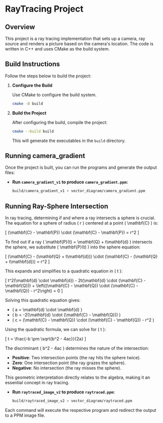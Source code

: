 # RayTracing Project

## Overview

This project is a ray tracing implementation that sets up a camera, ray source and renders a picture based on the camera's location. The code is written in C++ and uses CMake as the build system.

## Build Instructions

Follow the steps below to build the project:


1. **Configure the Build**

    Use CMake to configure the build system. 

    ```bash
    cmake -B build
    ```

2. **Build the Project**

    After configuring the build, compile the project: 

    ```bash
    cmake --build build
    ```

    This will generate the executables in the `build` directory.

## Running camera_gradient  

Once the project is built, you can run the programs and generate the output files:

- **Run `camera_gradient_v1` to produce `camera_gradient.ppm`:**

    ```bash
    build/camera_gradient_v1 > vector_diagram/camera_gradient.ppm
    ```


## Running Ray-Sphere Intersection

In ray tracing, determining if and where a ray intersects a sphere is crucial. The equation for a sphere of radius \( r \) centered at a point \( \mathbf{C} \) is:

\[
(\mathbf{C} - \mathbf{P}) \cdot (\mathbf{C} - \mathbf{P}) = r^2
\]

To find out if a ray \( \mathbf{P}(t) = \mathbf{Q} + t\mathbf{d} \) intersects the sphere, we substitute \( \mathbf{P}(t) \) into the sphere equation:

\[
(\mathbf{C} - (\mathbf{Q} + t\mathbf{d})) \cdot (\mathbf{C} - (\mathbf{Q} + t\mathbf{d})) = r^2
\]

This expands and simplifies to a quadratic equation in \( t \):

\[
t^2(\mathbf{d} \cdot \mathbf{d}) - 2t(\mathbf{d} \cdot (\mathbf{C} - \mathbf{Q})) + \left((\mathbf{C} - \mathbf{Q}) \cdot (\mathbf{C} - \mathbf{Q}) - r^2\right) = 0
\]

Solving this quadratic equation gives:

- \( a = \mathbf{d} \cdot \mathbf{d} \)
- \( b = -2(\mathbf{d} \cdot (\mathbf{C} - \mathbf{Q})) \)
- \( c = (\mathbf{C} - \mathbf{Q}) \cdot (\mathbf{C} - \mathbf{Q}) - r^2 \)

Using the quadratic formula, we can solve for \( t \):

\[
t = \frac{-b \pm \sqrt{b^2 - 4ac}}{2a}
\]

The discriminant \( b^2 - 4ac \) determines the nature of the intersection:

- **Positive**: Two intersection points (the ray hits the sphere twice).
- **Zero**: One intersection point (the ray grazes the sphere).
- **Negative**: No intersection (the ray misses the sphere).

This geometric interpretation directly relates to the algebra, making it an essential concept in ray tracing.


- **Run `raytraced_image_v2` to produce `raytraced.ppm`:**

    ```bash
    build/raytraced_image_v2 > vector_diagram/raytraced.ppm
    ```

Each command will execute the respective program and redirect the output to a PPM image file.

